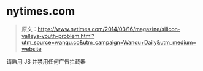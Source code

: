 # nytimes.com

> 原文：<https://www.nytimes.com/2014/03/16/magazine/silicon-valleys-youth-problem.html?utm_source=wanqu.co&utm_campaign=Wanqu+Daily&utm_medium=website>

请启用 JS 并禁用任何广告拦截器